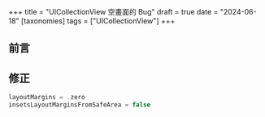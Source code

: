 +++
title = "UICollectionView 空畫面的 Bug"
draft = true
date = "2024-06-18"
[taxonomies]
tags = ["UICollectionView"]
+++

## 前言

## 修正

```swift
layoutMargins = .zero
insetsLayoutMarginsFromSafeArea = false
```
